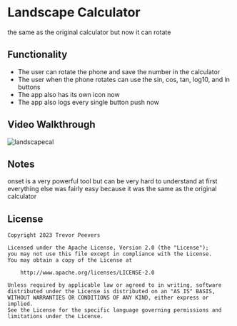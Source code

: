 # Landscape Calculator
the same as the original calculator but now it can rotate
## Functionality
* The user can rotate the phone and save the number in the calculator
* The user when the phone rotates can use the sin, cos, tan, log10, and ln buttons
* The app also has its own icon now
* The app also logs every single button push now
## Video Walkthrough
![landscapecal](https://github.com/shargent152/Calculator/assets/125781283/4793a6cd-867d-4388-9105-8180e9ba6ffd)
## Notes
onset is a very powerful tool but can be very hard to understand at first
everything else was fairly easy because it was the same as the original calculator

## License

    Copyright 2023 Trevor Peevers

    Licensed under the Apache License, Version 2.0 (the "License");
    you may not use this file except in compliance with the License.
    You may obtain a copy of the License at

        http://www.apache.org/licenses/LICENSE-2.0

    Unless required by applicable law or agreed to in writing, software
    distributed under the License is distributed on an "AS IS" BASIS,
    WITHOUT WARRANTIES OR CONDITIONS OF ANY KIND, either express or implied.
    See the License for the specific language governing permissions and
    limitations under the License.
